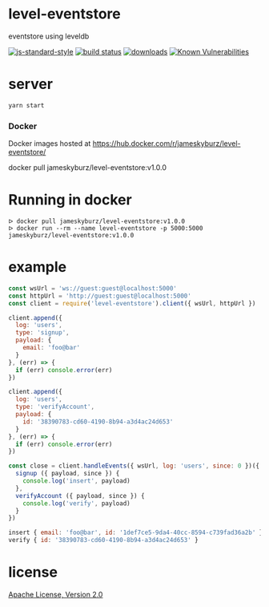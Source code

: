 # level-eventstore

eventstore using leveldb

[![js-standard-style](https://img.shields.io/badge/code_style-standard-brightgreen.svg)](https://github.com/feross/standard)
[![build status](https://api.travis-ci.org/JamesKyburz/level-eventstore.svg)](https://travis-ci.org/JamesKyburz/level-eventstore)
[![downloads](https://img.shields.io/npm/dm/level-eventstore.svg)](https://npmjs.org/package/level-eventstore)
[![Known Vulnerabilities](https://snyk.io/test/github/jameskyburz/level-eventstore/badge.svg)](https://snyk.io/test/github/jameskyburz/level-eventstore)

# server
```sh
yarn start
```

### Docker

Docker images hosted at https://hub.docker.com/r/jameskyburz/level-eventstore/

docker pull jameskyburz/level-eventstore:v1.0.0

# Running in docker

```
ᐅ docker pull jameskyburz/level-eventstore:v1.0.0
ᐅ docker run --rm --name level-eventstore -p 5000:5000 jameskyburz/level-eventstore:v1.0.0
```

# example

```js
const wsUrl = 'ws://guest:guest@localhost:5000'
const httpUrl = 'http://guest:guest@localhost:5000'
const client = require('level-eventstore').client({ wsUrl, httpUrl })

client.append({
  log: 'users',
  type: 'signup',
  payload: {
    email: 'foo@bar'
  }
}, (err) => {
  if (err) console.error(err)
})

client.append({
  log: 'users',
  type: 'verifyAccount',
  payload: {
    id: '38390783-cd60-4190-8b94-a3d4ac24d653'
  }
}, (err) => {
  if (err) console.error(err)
})

const close = client.handleEvents({ wsUrl, log: 'users', since: 0 })({
  signup ({ payload, since }) {
    console.log('insert', payload)
  },
  verifyAccount ({ payload, since }) {
    console.log('verify', payload)
  }
})

insert { email: 'foo@bar', id: '1def7ce5-9da4-40cc-8594-c739fad36a2b' }
verify { id: '38390783-cd60-4190-8b94-a3d4ac24d653' }

```

# license

[Apache License, Version 2.0](LICENSE)
